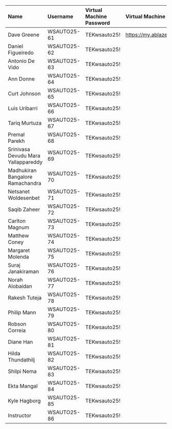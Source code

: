 | Name                                | Username     | Virtual Machine Password | Virtual Machine Portal       |
|:------------------------------------|:-------------|:-------------------------|:-----------------------------|
| Dave Greene                         | WSAUTO25-61  | TEKwsauto25!             | https://my.ablazedesktop.com |
| Daniel Figueiredo                   | WSAUTO25-62  | TEKwsauto25!             |                              |
| Antonio De Vido                     | WSAUTO25-63  | TEKwsauto25!             |                              |
| Ann Donne                           | WSAUTO25-64  | TEKwsauto25!             |                              |
| Curt Johnson                        | WSAUTO25-65  | TEKwsauto25!             |                              |
| Luis Uribarri                       | WSAUTO25-66  | TEKwsauto25!             |                              |
| Tariq Murtuza                       | WSAUTO25-67  | TEKwsauto25!             |                              |
| Premal Parekh                       | WSAUTO25-68  | TEKwsauto25!             |                              |
| Srinivasa Devudu Mara Yallappareddy | WSAUTO25-69  | TEKwsauto25!             |                              |
| Madhukiran Bangalore Ramachandra    | WSAUTO25-70  | TEKwsauto25!             |                              |
| Netsanet Woldesenbet                | WSAUTO25-71  | TEKwsauto25!             |                              |
| Saqib Zaheer                        | WSAUTO25-72  | TEKwsauto25!             |                              |
| Carlton Magnum                      | WSAUTO25-73  | TEKwsauto25!             |                              |
| Matthew Coney                       | WSAUTO25-74  | TEKwsauto25!             |                              |
| Margaret Molenda                    | WSAUTO25-75  | TEKwsauto25!             |                              |
| Suraj Janakiraman                   | WSAUTO25-76  | TEKwsauto25!             |                              |
| Norah Alobaidan                     | WSAUTO25-77  | TEKwsauto25!             |                              |
| Rakesh Tuteja                       | WSAUTO25-78  | TEKwsauto25!             |                              |
| Philip Mann                         | WSAUTO25-79  | TEKwsauto25!             |                              |
| Robson Correia                      | WSAUTO25-80  | TEKwsauto25!             |                              |
| Diane Han                           | WSAUTO25-81  | TEKwsauto25!             |                              |
| Hilda Thundathilj                   | WSAUTO25-82  | TEKwsauto25!             |                              |
| Shilpi Nema                         | WSAUTO25-83  | TEKwsauto25!             |                              |
| Ekta Mangal                         | WSAUTO25-84  | TEKwsauto25!             |                              |
| Kyle Hagborg                        | WSAUTO25-85  | TEKwsauto25!             |                              |
| Instructor                          | WSAUTO25-86  | TEKwsauto25!             |                              |
